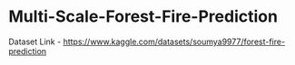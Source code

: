 # Multi-Scale-Forest-Fire-Prediction
Dataset Link - https://www.kaggle.com/datasets/soumya9977/forest-fire-prediction
